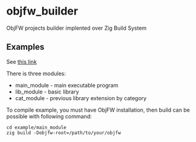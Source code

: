 # objfw_builder
ObjFW projects builder implented over Zig Build System

## Examples
See [this link](example)

There is three modules:
* main_module - main executable program
* lib_module - basic library
* cat_module - previous library extension by category

To compile example, you must have ObjFW installation, then build can be possible with following command:
```
cd example/main_module
zig build -Dobjfw-root=/path/to/your/objfw
```
